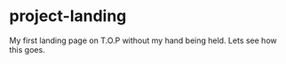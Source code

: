 # project-landing

My first landing page on T.O.P without my hand being held. Lets see how this goes.